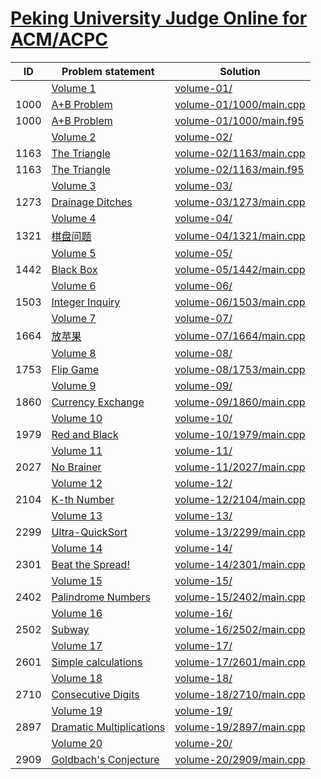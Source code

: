 # [Peking University Judge Online for ACM/ACPC](http://poj.org/problemlist)


| ID   | Problem statement                                          | Solution                                           |
|------|------------------------------------------------------------|----------------------------------------------------|
|      | [Volume 1](http://poj.org/problemlist?volume=1)            | [volume-01/](volume-01/)                           |
| 1000 | [A+B Problem](http://poj.org/problem?id=1000)              | [volume-01/1000/main.cpp](volume-01/1000/main.cpp) |
| 1000 | [A+B Problem](http://poj.org/problem?id=1000)              | [volume-01/1000/main.f95](volume-01/1000/main.f95) |
|      | [Volume 2](http://poj.org/problemlist?volume=2)            | [volume-02/](volume-02/)                           |
| 1163 | [The Triangle](http://poj.org/problem?id=1163)             | [volume-02/1163/main.cpp](volume-02/1163/main.cpp) |
| 1163 | [The Triangle](http://poj.org/problem?id=1163)             | [volume-02/1163/main.f95](volume-02/1163/main.f95) |
|      | [Volume 3](http://poj.org/problemlist?volume=3)            | [volume-03/](volume-03/)                           |
| 1273 | [Drainage Ditches](http://poj.org/problem?id=1273)         | [volume-03/1273/main.cpp](volume-03/1273/main.cpp) |
|      | [Volume 4](http://poj.org/problemlist?volume=4)            | [volume-04/](volume-04/)                           |
| 1321 | [棋盘问题](http://poj.org/problem?id=1321)                     | [volume-04/1321/main.cpp](volume-04/1321/main.cpp) |
|      | [Volume 5](http://poj.org/problemlist?volume=5)            | [volume-05/](volume-05/)                           |
| 1442 | [Black Box](http://poj.org/problem?id=1442)                | [volume-05/1442/main.cpp](volume-05/1442/main.cpp) |
|      | [Volume 6](http://poj.org/problemlist?volume=6)            | [volume-06/](volume-06/)                           |
| 1503 | [Integer Inquiry](http://poj.org/problem?id=1503)          | [volume-06/1503/main.cpp](volume-06/1503/main.cpp) |
|      | [Volume 7](http://poj.org/problemlist?volume=7)            | [volume-07/](volume-07/)                           |
| 1664 | [放苹果](http://poj.org/problem?id=1664)                      | [volume-07/1664/main.cpp](volume-07/1664/main.cpp) |
|      | [Volume 8](http://poj.org/problemlist?volume=8)            | [volume-08/](volume-08/)                           |
| 1753 | [Flip Game](http://poj.org/problem?id=1753)                | [volume-08/1753/main.cpp](volume-08/1753/main.cpp) |
|      | [Volume 9](http://poj.org/problemlist?volume=9)            | [volume-09/](volume-09/)                           |
| 1860 | [Currency Exchange](http://poj.org/problem?id=1860)        | [volume-09/1860/main.cpp](volume-09/1860/main.cpp) |
|      | [Volume 10](http://poj.org/problemlist?volume=10)          | [volume-10/](volume-10/)                           |
| 1979 | [Red and Black](http://poj.org/problem?id=1979)            | [volume-10/1979/main.cpp](volume-10/1979/main.cpp) |
|      | [Volume 11](http://poj.org/problemlist?volume=11)          | [volume-11/](volume-11/)                           |
| 2027 | [No Brainer](http://poj.org/problem?id=2027)               | [volume-11/2027/main.cpp](volume-11/2027/main.cpp) |
|      | [Volume 12](http://poj.org/problemlist?volume=12)          | [volume-12/](volume-12/)                           |
| 2104 | [K-th Number](http://poj.org/problem?id=2104)              | [volume-12/2104/main.cpp](volume-12/2104/main.cpp) |
|      | [Volume 13](http://poj.org/problemlist?volume=13)          | [volume-13/](volume-13/)                           |
| 2299 | [Ultra-QuickSort](http://poj.org/problem?id=2299)          | [volume-13/2299/main.cpp](volume-13/2299/main.cpp) |
|      | [Volume 14](http://poj.org/problemlist?volume=14)          | [volume-14/](volume-14/)                           |
| 2301 | [Beat the Spread!](http://poj.org/problem?id=2301)         | [volume-14/2301/main.cpp](volume-14/2301/main.cpp) |
|      | [Volume 15](http://poj.org/problemlist?volume=15)          | [volume-15/](volume-15/)                           |
| 2402 | [Palindrome Numbers](http://poj.org/problem?id=2402)       | [volume-15/2402/main.cpp](volume-15/2402/main.cpp) |
|      | [Volume 16](http://poj.org/problemlist?volume=16)          | [volume-16/](volume-16/)                           |
| 2502 | [Subway](http://poj.org/problem?id=2502)                   | [volume-16/2502/main.cpp](volume-16/2502/main.cpp) |
|      | [Volume 17](http://poj.org/problemlist?volume=17)          | [volume-17/](volume-17/)                           |
| 2601 | [Simple calculations](http://poj.org/problem?id=2601)      | [volume-17/2601/main.cpp](volume-17/2601/main.cpp) |
|      | [Volume 18](http://poj.org/problemlist?volume=18)          | [volume-18/](volume-18/)                           |
| 2710 | [Consecutive Digits](http://poj.org/problem?id=2710)       | [volume-18/2710/main.cpp](volume-18/2710/main.cpp) |
|      | [Volume 19](http://poj.org/problemlist?volume=19)          | [volume-19/](volume-19/)                           |
| 2897 | [Dramatic Multiplications](http://poj.org/problem?id=2897) | [volume-19/2897/main.cpp](volume-19/2897/main.cpp) |
|      | [Volume 20](http://poj.org/problemlist?volume=20)          | [volume-20/](volume-20/)                           |
| 2909 | [Goldbach's Conjecture](http://poj.org/problem?id=2909)    | [volume-20/2909/main.cpp](volume-20/2909/main.cpp) |

